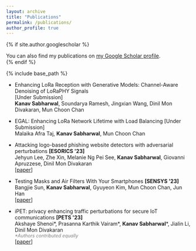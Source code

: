 ```yaml
---
layout: archive
title: "Publications"
permalink: /publications/
author_profile: true
---
```


{% if site.author.googlescholar %}
  <div class="wordwrap">You can also find my publications on <a href="{{site.author.googlescholar}}" target="_blank">my Google Scholar profile</a>.</div>
{% endif %}

{% include base_path %}

<!-- {% for post in site.publications reversed %}
  {% include archive-single.html %}
{% endfor %} -->

* Enhancing LoRa Reception with Generative Models: Channel-Aware Denoising of LoRaPHY Signals  
  [Under Submission]    
  **Kanav Sabharwal**, Soundarya Ramesh, Jingxian Wang, Dinil Mon Divakaran, Mun Choon Chan   
  <!-- \[[draft]({{ base_path }}/files/papers/draft23-junction.pdf)\] -->
  <!-- <span style="color:red"><i>New</i></span> -->

* EGAL: Enhancing LoRa Network Lifetime with Load Balancing [Under Submission]    
  Malaika Afra Taj, **Kanav Sabharwal**, Mun Choon Chan   
  <!-- \[[draft]({{ base_path }}/files/papers/draft23-junction.pdf)\] -->
  <!-- <span style="color:red"><i>New</i></span> -->

* Attacking logo-based phishing website detectors with adversarial perturbations **[ESORICS '23]**   
  Jehyun Lee, Zhe Xin, Melanie Ng Pei See, **Kanav Sabharwal**, Giovanni Apruzzese, Dinil Mon Divakaran  
  \[[paper](https://doi.org/10.1007/978-3-031-51479-1_9)\]

* Testing Masks and Air Filters With Your Smartphones **[SENSYS '23]**   
  Bangjie Sun,  **Kanav Sabharwal**, Gyuyeon Kim, Mun Choon Chan, Jun Han  
  \[[paper](https://doi.org/10.1145/3625687.3625807)\]

* iPET: privacy enhancing traffic perturbations for secure IoT communications **[PETS '23]**   
  Akshaye Shenoi\*, Prasanna Karthik Vairam\*, **Kanav Sabharwal**\*, Jialin Li, Dinil Mon Divakaran  
  <span style="font-size: 0.9em; color: grey;"><i>\*Authors contributed equally</i></span>  
  \[[paper](https://doi.org/10.56553/popets-2023-0048)\]
